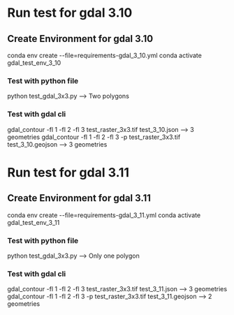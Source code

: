 # Run test for gdal 3.10

## Create Environment for gdal 3.10

conda env create --file=requirements-gdal_3_10.yml
conda activate gdal_test_env_3_10

### Test with python file
python test_gdal_3x3.py
--> Two polygons

### Test with gdal cli
gdal_contour -fl 1 -fl 2 -fl 3 test_raster_3x3.tif test_3_10.json
--> 3 geometries
gdal_contour -fl 1 -fl 2 -fl 3 -p test_raster_3x3.tif test_3_10.geojson
--> 3 geometries

# Run test for gdal 3.11

## Create Environment for gdal 3.11

conda env create --file=requirements-gdal_3_11.yml
conda activate gdal_test_env_3_11

### Test with python file
python test_gdal_3x3.py
--> Only one polygon


### Test with gdal cli
gdal_contour -fl 1 -fl 2 -fl 3 test_raster_3x3.tif test_3_11.json
--> 3 geometries
gdal_contour -fl 1 -fl 2 -fl 3 -p test_raster_3x3.tif test_3_11.geojson
--> 2 geometries